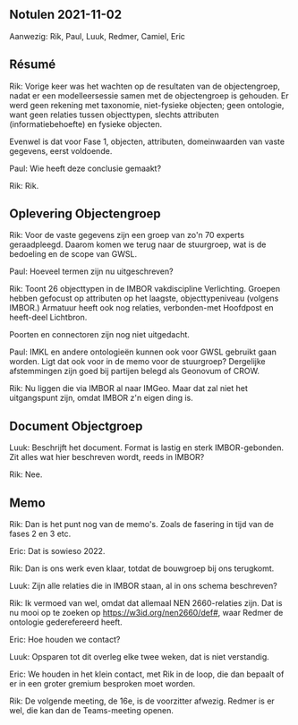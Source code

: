 ## Notulen 2021-11-02

Aanwezig: Rik, Paul, Luuk, Redmer, Camiel, Eric

## Résumé

Rik:
Vorige keer was het wachten op de resultaten van de objectengroep, nadat er een modelleersessie samen met de objectengroep is gehouden. Er werd geen rekening met taxonomie, niet-fysieke objecten; geen ontologie, want geen relaties tussen objecttypen, slechts attributen (informatiebehoefte) en fysieke objecten.

Evenwel is dat voor Fase 1, objecten, attributen, domeinwaarden van vaste gegevens, eerst voldoende.

Paul: 
Wie heeft deze conclusie gemaakt?

Rik:
Rik.

## Oplevering Objectengroep

Rik:
Voor de vaste gegevens zijn een groep van zo'n 70 experts geraadpleegd.
Daarom komen we terug naar de stuurgroep, wat is de bedoeling en de scope van GWSL.

Paul:
Hoeveel termen zijn nu uitgeschreven?

Rik:
Toont 26 objecttypen in de IMBOR vakdiscipline Verlichting.
Groepen hebben gefocust op attributen op het laagste, objecttypeniveau (volgens IMBOR.)
Armatuur heeft ook nog relaties, verbonden-met Hoofdpost en heeft-deel Lichtbron.

Poorten en connectoren zijn nog niet uitgedacht.

Paul:
IMKL en andere ontologieën kunnen ook voor GWSL gebruikt gaan worden.
Ligt dat ook voor in de memo voor de stuurgroep?
Dergelijke afstemmingen zijn goed bij partijen belegd als Geonovum of CROW.

Rik:
Nu liggen die via IMBOR al naar IMGeo. 
Maar dat zal niet het uitgangspunt zijn, omdat IMBOR z'n eigen ding is.

## Document Objectgroep

Luuk:
Beschrijft het document.
Format is lastig en sterk IMBOR-gebonden.
Zit alles wat hier beschreven wordt, reeds in IMBOR? 

Rik:
Nee.

## Memo

Rik:
Dan is het punt nog van de memo's. Zoals de fasering in tijd van de fases 2 en 3 etc. 

Eric:
Dat is sowieso 2022. 

Rik:
Dan is ons werk even klaar, totdat de bouwgroep bij ons terugkomt.

Luuk:
Zijn alle relaties die in IMBOR staan, al in ons schema beschreven?

Rik:
Ik vermoed van wel, omdat dat allemaal NEN 2660-relaties zijn.
Dat is nu mooi op te zoeken op https://w3id.org/nen2660/def#, waar Redmer de ontologie gederefereerd heeft. 

Eric:
Hoe houden we contact?

Luuk:
Opsparen tot dit overleg elke twee weken, dat is niet verstandig.

Eric:
We houden in het klein contact, met Rik in de loop, die dan bepaalt of er in een groter gremium besproken moet worden.

Rik:
De volgende meeting, de 16e, is de voorzitter afwezig.
Redmer is er wel, die kan dan de Teams-meeting openen.
